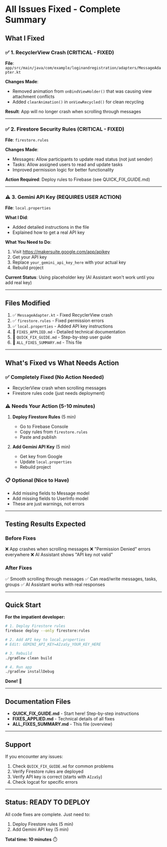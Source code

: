 # All Issues Fixed - Complete Summary

## What I Fixed

### ✅ 1. RecyclerView Crash (CRITICAL - FIXED)
**File**: `app/src/main/java/com/example/loginandregistration/adapters/MessageAdapter.kt`

**Changes Made**:
- Removed animation from `onBindViewHolder()` that was causing view attachment conflicts
- Added `clearAnimation()` in `onViewRecycled()` for clean recycling

**Result**: App will no longer crash when scrolling through messages

---

### ✅ 2. Firestore Security Rules (CRITICAL - FIXED)
**File**: `firestore.rules`

**Changes Made**:
- Messages: Allow participants to update read status (not just sender)
- Tasks: Allow assigned users to read and update tasks
- Improved permission logic for better functionality

**Action Required**: Deploy rules to Firebase (see QUICK_FIX_GUIDE.md)

---

### ⚠️ 3. Gemini API Key (REQUIRES USER ACTION)
**File**: `local.properties`

**What I Did**:
- Added detailed instructions in the file
- Explained how to get a real API key

**What You Need to Do**:
1. Visit https://makersuite.google.com/app/apikey
2. Get your API key
3. Replace `your_gemini_api_key_here` with your actual key
4. Rebuild project

**Current Status**: Using placeholder key (AI Assistant won't work until you add real key)

---

## Files Modified

1. ✅ `MessageAdapter.kt` - Fixed RecyclerView crash
2. ✅ `firestore.rules` - Fixed permission errors
3. ✅ `local.properties` - Added API key instructions
4. 📄 `FIXES_APPLIED.md` - Detailed technical documentation
5. 📄 `QUICK_FIX_GUIDE.md` - Step-by-step user guide
6. 📄 `ALL_FIXES_SUMMARY.md` - This file

---

## What's Fixed vs What Needs Action

### ✅ Completely Fixed (No Action Needed)
- RecyclerView crash when scrolling messages
- Firestore rules code (just needs deployment)

### ⚠️ Needs Your Action (5-10 minutes)
1. **Deploy Firestore Rules** (5 min)
   - Go to Firebase Console
   - Copy rules from `firestore.rules`
   - Paste and publish

2. **Add Gemini API Key** (5 min)
   - Get key from Google
   - Update `local.properties`
   - Rebuild project

### 📋 Optional (Nice to Have)
- Add missing fields to Message model
- Add missing fields to UserInfo model
- These are just warnings, not errors

---

## Testing Results Expected

### Before Fixes
❌ App crashes when scrolling messages
❌ "Permission Denied" errors everywhere
❌ AI Assistant shows "API key not valid"

### After Fixes
✅ Smooth scrolling through messages
✅ Can read/write messages, tasks, groups
✅ AI Assistant works with real responses

---

## Quick Start

**For the impatient developer:**

```bash
# 1. Deploy Firestore rules
firebase deploy --only firestore:rules

# 2. Add API key to local.properties
# Edit: GEMINI_API_KEY=AIzaSy_YOUR_KEY_HERE

# 3. Rebuild
./gradlew clean build

# 4. Run app
./gradlew installDebug
```

**Done!** 🎉

---

## Documentation Files

- **QUICK_FIX_GUIDE.md** - Start here! Step-by-step instructions
- **FIXES_APPLIED.md** - Technical details of all fixes
- **ALL_FIXES_SUMMARY.md** - This file (overview)

---

## Support

If you encounter any issues:

1. Check `QUICK_FIX_GUIDE.md` for common problems
2. Verify Firestore rules are deployed
3. Verify API key is correct (starts with `AIzaSy`)
4. Check logcat for specific errors

---

## Status: READY TO DEPLOY

All code fixes are complete. Just need to:
1. Deploy Firestore rules (5 min)
2. Add Gemini API key (5 min)

**Total time: 10 minutes** ⏱️
